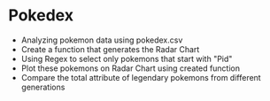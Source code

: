 # Pokedex

* Analyzing pokemon data using pokedex.csv
* Create a function that generates the Radar Chart
* Using Regex to select only pokemons that start with "Pid"
* Plot these pokemons on Radar Chart using created function
* Compare the total attribute of legendary pokemons from different generations
